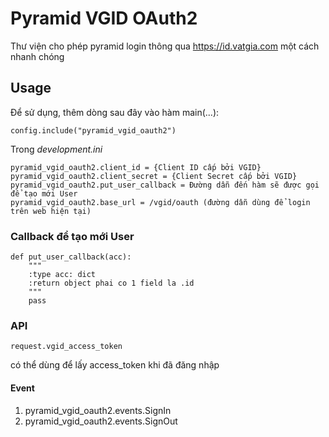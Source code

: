 Pyramid VGID OAuth2
=============================================

Thư viện cho phép pyramid login thông qua https://id.vatgia.com một cách nhanh
chóng

Usage
---------------

Để sử dụng, thêm dòng sau đây vào hàm main(...):

    config.include("pyramid_vgid_oauth2")

Trong *development.ini*

    pyramid_vgid_oauth2.client_id = {Client ID cấp bởi VGID}
    pyramid_vgid_oauth2.client_secret = {Client Secret cấp bởi VGID}
    pyramid_vgid_oauth2.put_user_callback = Đường dẫn đến hàm sẽ được gọi để tạo mới User
    pyramid_vgid_oauth2.base_url = /vgid/oauth (đường dẫn dùng để login trên web hiện tại)

### Callback để tạo mới User

    def put_user_callback(acc):
        """
        :type acc: dict
        :return object phai co 1 field la .id
        """
        pass

### API

    request.vgid_access_token

có thể dùng để lấy access_token khi đã đăng nhập

#### Event

1. pyramid_vgid_oauth2.events.SignIn
2. pyramid_vgid_oauth2.events.SignOut
